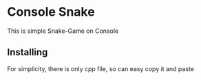 
# Console Snake

This is simple Snake-Game on Console

## Installing
For simplicity, there is only cpp file, so can easy copy it and paste
